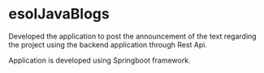 # esolJavaBlogs

Developed the application to post the announcement of the text regarding the project using the backend application through Rest Api.

Application is developed using Springboot framework.

